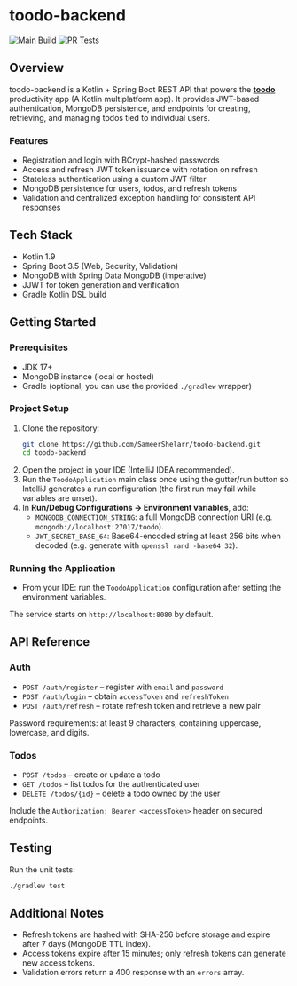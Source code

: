 # toodo-backend

[![Main Build](https://github.com/SameerShelarr/toodo-backend/actions/workflows/main-build.yml/badge.svg?branch=main)](https://github.com/SameerShelarr/toodo-backend/actions/workflows/main-build.yml)
[![PR Tests](https://github.com/SameerShelarr/toodo-backend/actions/workflows/pr-tests.yml/badge.svg)](https://github.com/SameerShelarr/toodo-backend/actions/workflows/pr-tests.yml)

## Overview

toodo-backend is a Kotlin + Spring Boot REST API that powers the [**toodo**](https://github.com/SameerShelarr/toodo-multi-platform) productivity app (A Kotlin multiplatform app). It provides JWT-based authentication, MongoDB persistence, and endpoints for creating, retrieving, and managing todos tied to individual users.

### Features
- Registration and login with BCrypt-hashed passwords
- Access and refresh JWT token issuance with rotation on refresh
- Stateless authentication using a custom JWT filter
- MongoDB persistence for users, todos, and refresh tokens
- Validation and centralized exception handling for consistent API responses

## Tech Stack
- Kotlin 1.9
- Spring Boot 3.5 (Web, Security, Validation)
- MongoDB with Spring Data MongoDB (imperative)
- JJWT for token generation and verification
- Gradle Kotlin DSL build

## Getting Started

### Prerequisites
- JDK 17+
- MongoDB instance (local or hosted)
- Gradle (optional, you can use the provided `./gradlew` wrapper)

### Project Setup
1. Clone the repository:
   ```bash
   git clone https://github.com/SameerShelarr/toodo-backend.git
   cd toodo-backend
   ```
2. Open the project in your IDE (IntelliJ IDEA recommended).
3. Run the `ToodoApplication` main class once using the gutter/run button so IntelliJ generates a run configuration (the first run may fail while variables are unset).
4. In **Run/Debug Configurations → Environment variables**, add:
   - `MONGODB_CONNECTION_STRING`: a full MongoDB connection URI (e.g. `mongodb://localhost:27017/toodo`).
   - `JWT_SECRET_BASE_64`: Base64-encoded string at least 256 bits when decoded (e.g. generate with `openssl rand -base64 32`).

### Running the Application
- From your IDE: run the `ToodoApplication` configuration after setting the environment variables.

The service starts on `http://localhost:8080` by default.

## API Reference

### Auth
- `POST /auth/register` – register with `email` and `password`
- `POST /auth/login` – obtain `accessToken` and `refreshToken`
- `POST /auth/refresh` – rotate refresh token and retrieve a new pair

Password requirements: at least 9 characters, containing uppercase, lowercase, and digits.

### Todos
- `POST /todos` – create or update a todo
- `GET /todos` – list todos for the authenticated user
- `DELETE /todos/{id}` – delete a todo owned by the user

Include the `Authorization: Bearer <accessToken>` header on secured endpoints.

## Testing
Run the unit tests:
```bash
./gradlew test
```

## Additional Notes
- Refresh tokens are hashed with SHA-256 before storage and expire after 7 days (MongoDB TTL index).
- Access tokens expire after 15 minutes; only refresh tokens can generate new access tokens.
- Validation errors return a 400 response with an `errors` array.

